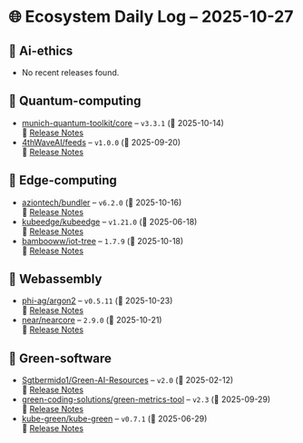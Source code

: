 # 🌐 Ecosystem Daily Log – 2025-10-27

## 🔹 Ai-ethics
- No recent releases found.

## 🔹 Quantum-computing
- [munich-quantum-toolkit/core](https://github.com/munich-quantum-toolkit/core/releases/tag/v3.3.1) – `v3.3.1` (📅 2025-10-14)  
  🔗 [Release Notes](https://github.com/munich-quantum-toolkit/core/releases/tag/v3.3.1)
- [4thWaveAI/feeds](https://github.com/4thWaveAI/feeds/releases/tag/v1.0.0) – `v1.0.0` (📅 2025-09-20)  
  🔗 [Release Notes](https://github.com/4thWaveAI/feeds/releases/tag/v1.0.0)

## 🔹 Edge-computing
- [aziontech/bundler](https://github.com/aziontech/bundler/releases/tag/v6.2.0) – `v6.2.0` (📅 2025-10-16)  
  🔗 [Release Notes](https://github.com/aziontech/bundler/releases/tag/v6.2.0)
- [kubeedge/kubeedge](https://github.com/kubeedge/kubeedge/releases/tag/v1.21.0) – `v1.21.0` (📅 2025-06-18)  
  🔗 [Release Notes](https://github.com/kubeedge/kubeedge/releases/tag/v1.21.0)
- [bambooww/iot-tree](https://github.com/bambooww/iot-tree/releases/tag/1.7.9) – `1.7.9` (📅 2025-10-18)  
  🔗 [Release Notes](https://github.com/bambooww/iot-tree/releases/tag/1.7.9)

## 🔹 Webassembly
- [phi-ag/argon2](https://github.com/phi-ag/argon2/releases/tag/v0.5.11) – `v0.5.11` (📅 2025-10-23)  
  🔗 [Release Notes](https://github.com/phi-ag/argon2/releases/tag/v0.5.11)
- [near/nearcore](https://github.com/near/nearcore/releases/tag/2.9.0) – `2.9.0` (📅 2025-10-21)  
  🔗 [Release Notes](https://github.com/near/nearcore/releases/tag/2.9.0)

## 🔹 Green-software
- [Sgtbermido1/Green-AI-Resources](https://github.com/Sgtbermido1/Green-AI-Resources/releases/tag/v2.0) – `v2.0` (📅 2025-02-12)  
  🔗 [Release Notes](https://github.com/Sgtbermido1/Green-AI-Resources/releases/tag/v2.0)
- [green-coding-solutions/green-metrics-tool](https://github.com/green-coding-solutions/green-metrics-tool/releases/tag/v2.3) – `v2.3` (📅 2025-09-29)  
  🔗 [Release Notes](https://github.com/green-coding-solutions/green-metrics-tool/releases/tag/v2.3)
- [kube-green/kube-green](https://github.com/kube-green/kube-green/releases/tag/v0.7.1) – `v0.7.1` (📅 2025-06-29)  
  🔗 [Release Notes](https://github.com/kube-green/kube-green/releases/tag/v0.7.1)